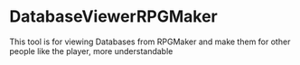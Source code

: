 # DatabaseViewerRPGMaker
This tool is for viewing Databases from RPGMaker and make them for other people like the player, more understandable
